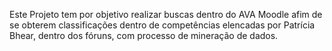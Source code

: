Este Projeto tem por objetivo realizar buscas dentro do AVA Moodle afim de
se obterem classificações dentro de competências elencadas por Patrícia Bhear,
dentro dos fóruns, com processo de mineração de dados.